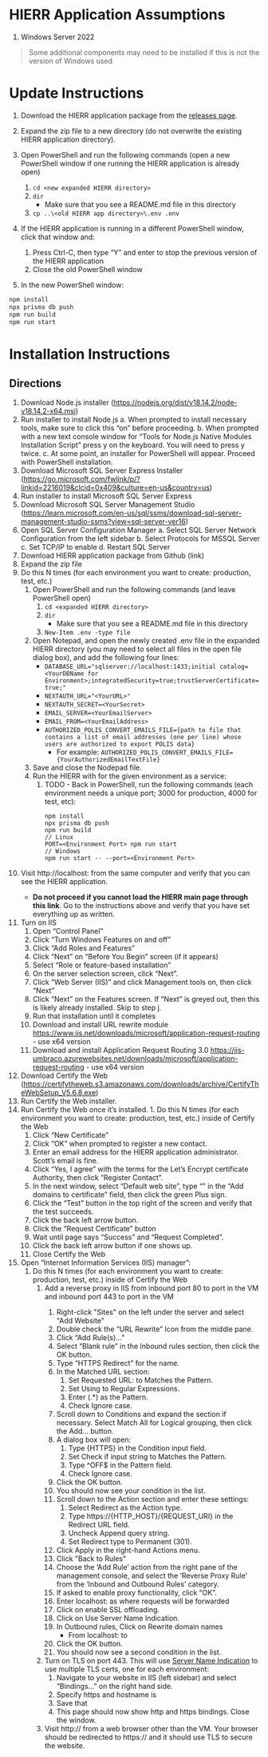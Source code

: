 # HIERR Application Assumptions

1. Windows Server 2022

> Some additional components may need to be installed if this is not the version of Windows used

# Update Instructions

1. Download the HIERR application package from the [releases page](https://github.com/CodeWithAloha/HIERR/releases).
2. Expand the zip file to a new directory (do not overwrite the existing HIERR application directory).
3. Open PowerShell and run the following commands (open a new PowerShell window if one running the HIERR application is already open)

   1. `cd <new expanded HIERR directory>`
   1. `dir`
      - Make sure that you see a README.md file in this directory
   1. `cp ..\<old HIERR app directory>\.env .env`

4. If the HIERR application is running in a different PowerShell window, click that window and:
   1. Press Ctrl-C, then type “Y” and enter to stop the previous version of the HIERR application
   2. Close the old PowerShell window
5. In the new PowerShell window:

```bash
npm install
npx prisma db push
npm run build
npm run start
```

# Installation Instructions

## Directions

1. Download Node.js installer (https://nodejs.org/dist/v18.14.2/node-v18.14.2-x64.msi)
2. Run installer to install Node.js
   a. When prompted to install necessary tools, make sure to click this “on” before proceeding.
   b. When prompted with a new text console window for “Tools for Node.js Native Modules Installation Script” press y on the keyboard. You will need to press y twice.
   c. At some point, an installer for PowerShell will appear. Proceed with PowerShell installation.
3. Download Microsoft SQL Server Express Installer (https://go.microsoft.com/fwlink/p/?linkid=2216019&clcid=0x409&culture=en-us&country=us)
4. Run installer to install Microsoft SQL Server Express
5. Download Microsoft SQL Server Management Studio (https://learn.microsoft.com/en-us/sql/ssms/download-sql-server-management-studio-ssms?view=sql-server-ver16)
6. Open SQL Server Configuration Manager
   a. Select SQL Server Network Configuration from the left sidebar
   b. Select Protocols for MSSQL Server
   c. Set TCP/IP to enable
   d. Restart SQL Server
7. Download HIERR application package from Github (link)
8. Expand the zip file
9. Do this N times (for each environment you want to create: production, test, etc.)
    1. Open PowerShell and run the following commands (and leave PowerShell open)
        1. `cd <expanded HIERR directory>`
        2. `dir`
            * Make sure that you see a README.md file in this directory
        3. `New-Item .env -type file`
    2. Open Notepad, and open the newly created .env file in the expanded HIERR directory (you may need to select all files in the open file dialog box), and add the following four lines:
        * `DATABASE_URL="sqlserver://localhost:1433;initial catalog=<YourDBName for Environment>;integratedSecurity=true;trustServerCertificate=true;"`
        * `NEXTAUTH_URL="<YourURL>"`
        * `NEXTAUTH_SECRET=<YourSecret>`
        * `EMAIL_SERVER=<YourEmailServer>`
        * `EMAIL_FROM=<YourEmailAddress>`
        * `AUTHORIZED_POLIS_CONVERT_EMAILS_FILE={path to file that contains a list of email addresses (one per line) whose users are authorized to export POLIS data}`
           * For example: `AUTHORIZED_POLIS_CONVERT_EMAILS_FILE={YourAuthorizedEmailTextFile}`
    3. Save and close the Nodepad file.
    4. Run the HIERR with for the given environment as a service:
        1. TODO - Back in PowerShell, run the following commands (each environment needs a unique port; 3000 for production, 4000 for test, etc):
            ```
            npm install
            npx prisma db push
            npm run build
            // Linux
            PORT=<Environment Port> npm run start
            // Windows
            npm run start -- --port=<Environment Port>
            ```
10. Visit http://localhost:<Environment port> from the same computer and verify that you can see the HIERR application.
    * **Do not proceed if you cannot load the HIERR main page through this link**. Go to the instructions above and verify that you have set everything up as written.
11. Turn on IIS
    1. Open “Control Panel”
    2. Click “Turn Windows Features on and off”
    3. Click “Add Roles and Features”
    4. Click “Next” on “Before You Begin” screen (if it appears)
    5. Select “Role or feature-based installation”
    6. On the server selection screen, click “Next”.
    7. Click “Web Server (IIS)” and click Management tools on, then click “Next”
    8. Click “Next” on the Features screen. If “Next” is greyed out, then this is likely already installed. Skip to step j.
    9. Run that installation until it completes
    10. Download and install URL rewrite module https://www.iis.net/downloads/microsoft/application-request-routing - use x64 version
    11. Download and install Application Request Routing 3.0 https://iis-umbraco.azurewebsites.net/downloads/microsoft/application-request-routing - use x64 version
12.  Download Certify the Web (https://certifytheweb.s3.amazonaws.com/downloads/archive/CertifyTheWebSetup_V5.6.8.exe)
13.  Run Certify the Web installer.
14.  Run Certify the Web once it’s installed.
    1. Do this N times (for each environment you want to create: production, test, etc.) inside of Certify the Web
        1. Click “New Certificate”
        2. Click “OK” when prompted to register a new contact.
        3. Enter an email address for the HIERR application administrator. Scott’s email is fine.
        4. Click “Yes, I agree” with the terms for the Let’s Encrypt certificate Authority, then click “Register Contact”.
        5. In the next window, select “Default web site”, type “<YourDomainForEnvironment>” in the “Add domains to certificate” field, then click the green Plus sign.
        6. Click the “Test” button in the top right of the screen  and verify that the test succeeds.
        7. Click the back left arrow button.
        8. Click the “Request Certificate” button
        9. Wait until page says “Success” and “Request Completed”.
        10. Click the back left arrow button if one shows up.
        11. Close Certify the Web
15. Open “Internet Information Services (IIS) manager”:
    1. Do this N times (for each environment you want to create: production, test, etc.) inside of Certify the Web
        1. Add a reverse proxy in IIS from inbound port 80 to port <Environment port> in the VM and inbound port 443 to port <Environment port> in the VM
            1. Right-click "Sites" on the left under the server and select "Add Website"
            2. Double check the “URL Rewrite” Icon from the middle pane.
            3. Click “Add Rule(s)…”
            4. Select “Blank rule” in the Inbound rules section, then click the OK button.
            5. Type “HTTPS Redirect” for the name.
            6. In the Matched URL section:
                1. Set Requested URL: to Matches the Pattern.
                2. Set Using to Regular Expressions.
                3. Enter (.\*) as the Pattern.
                4. Check Ignore case.
            7. Scroll down to Conditions and expand the section if necessary. Select Match All for Logical grouping, then click the Add… button.
            8. A dialog box will open:
                1. Type {HTTPS} in the Condition input field.
                2. Set Check if input string to Matches the Pattern.
                3. Type ^OFF$ in the Pattern field.
                4. Check Ignore case.
            9. Click the OK button.
            10. You should now see your condition in the list.
            11. Scroll down to the Action section and enter these settings:
                1. Select Redirect as the Action type.
                2. Type https://{HTTP_HOST}/{REQUEST_URI} in the Redirect URL field.
                3. Uncheck Append query string.
                4. Set Redirect type to Permanent (301).
            12. Click Apply in the right-hand Actions menu.
            13. Click "Back to Rules"
            13. Choose the ‘Add Rule’ action from the right pane of the management console, and select the ‘Reverse Proxy Rule’ from the ‘Inbound and Outbound Rules’ category.
            14. If asked to enable proxy functionality, click “OK”.
            15. Enter localhost:<Environment port> as where requests will be forwarded
            16. Click on enable SSL offloading.
            17. Click on Use Server Name Indication.
            17. In Outbound rules, Click on Rewrite domain names
                * From localhost:<Environment port> to <YourDomain>
            18. Click the OK button.
            19. You should now see a second condition in the list.
        2.  Turn on TLS on port 443. This will use [Server Name Indication](https://en.wikipedia.org/wiki/Server_Name_Indication) to use multiple TLS certs, one for each environment:
            1. Navigate to your website in IIS (left sidebar) and select “Bindings…” on the right hand side.
            2. Specify https and hostname is <YourDomain>
            3. Save that
            4. This page should now show http and https bindings. Close the window.
        3. Visit http://<YourDomain> from a web browser other than the VM. Your browser should be redirected to https://<YourDomain> and it should use TLS to secure the website.
